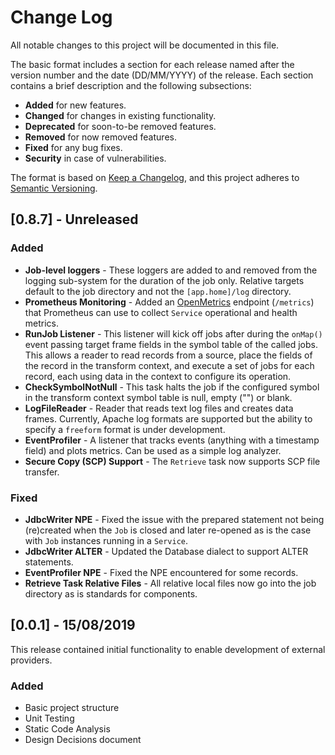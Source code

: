 # Change Log
All notable changes to this project will be documented in this file.

The basic format includes a section for each release named after the version number and the date (DD/MM/YYYY) of the release. Each section contains a brief description  and the following subsections:
* **Added** for new features. 
* **Changed** for changes in existing functionality. 
* **Deprecated** for soon-to-be removed features. 
* **Removed** for now removed features. 
* **Fixed** for any bug fixes. 
* **Security** in case of vulnerabilities. 

The format is based on [Keep a Changelog](https://keepachangelog.com/en/1.0.0/),
and this project adheres to [Semantic Versioning](https://semver.org/spec/v2.0.0.html).

## [0.8.7] - Unreleased
### Added
* **Job-level loggers** - These loggers are added to and removed from the logging sub-system for the duration of the job only. Relative targets default to the job directory and not the `[app.home]/log` directory.
* **Prometheus Monitoring** - Added an [OpenMetrics](https://openmetrics.io/) endpoint (`/metrics`) that Prometheus can use to collect `Service` operational and health metrics.
* **RunJob Listener** - This listener will kick off jobs after during the `onMap()` event passing target frame fields in the symbol table of the called jobs. This allows a reader to read records from a source, place the fields of the record in the transform context, and execute a set of jobs for each record, each using data in the context to configure its operation.
* **CheckSymbolNotNull** - This task halts the job if the configured symbol in the transform context symbol table is null, empty ("") or blank.
* **LogFileReader** - Reader that reads text log files and creates data frames. Currently, Apache log formats are supported but the ability to specify a `freeform` format is under development.
* **EventProfiler** - A listener that tracks events (anything with a timestamp field) and plots metrics. Can be used as a simple log analyzer.
* **Secure Copy (SCP) Support** - The `Retrieve` task now supports SCP file transfer.

### Fixed
* **JdbcWriter NPE** - Fixed the issue with the prepared statement not being (re)created when the `Job` is closed and later re-opened as is the case with `Job` instances running in a `Service`.
* **JdbcWriter ALTER** - Updated the Database dialect to support ALTER statements.
* **EventProfiler NPE** - Fixed the NPE encountered for some records.
* **Retrieve Task Relative Files** - All relative local files now go into the job directory as is standards for components.

## [0.0.1] - 15/08/2019
This release contained initial functionality to enable development of external providers.

### Added
- Basic project structure
- Unit Testing
- Static Code Analysis
- Design Decisions document